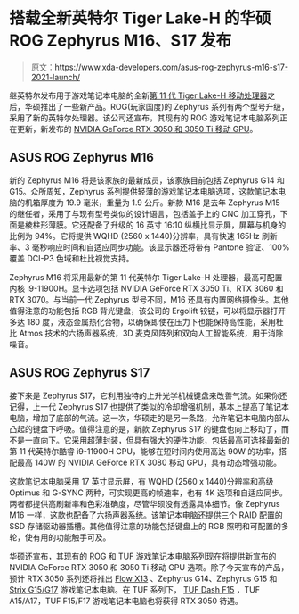 # 搭载全新英特尔 Tiger Lake-H 的华硕 ROG Zephyrus M16、S17 发布

> 原文：<https://www.xda-developers.com/asus-rog-zephyrus-m16-s17-2021-launch/>

继英特尔发布用于游戏笔记本电脑的全新[第 11 代 Tiger Lake-H 移动处理器](https://www.xda-developers.com/intel-announces-11th-gen-processors-gaming-laptops/)之后，华硕推出了一些新产品。ROG(玩家国度)的 Zephyrus 系列有两个型号升级，采用了新的英特尔处理器。该公司还宣布，其现有的 ROG 游戏笔记本电脑系列正在更新，新发布的 [NVIDIA GeForce RTX 3050 和 3050 Ti 移动 GPU](https://www.xda-developers.com/nvidia-announces-geforce-rtx-3050-and-3050-ti-gpus-for-laptops/)。

## ASUS ROG Zephyrus M16

新的 Zephyrus M16 将是该家族的最新成员，该家族目前包括 Zephyrus G14 和 G15。众所周知，Zephyrus 系列提供轻薄的游戏笔记本电脑选项，这款笔记本电脑的机箱厚度为 19.9 毫米，重量为 1.9 公斤。新款 M16 是去年 Zephyrus M15 的继任者，采用了与现有型号类似的设计语言，包括盖子上的 CNC 加工穿孔，下面是棱柱形薄膜。它还配备了升级的 16 英寸 16:10 纵横比显示屏，屏幕与机身的比例为 94%。它将提供 WQHD (2560 x 1440)分辨率，具有快速 165Hz 刷新率、3 毫秒响应时间和自适应同步功能。该显示器还将带有 Pantone 验证、100%覆盖 DCI-P3 色域和杜比视觉支持。

Zephyrus M16 将采用最新的第 11 代英特尔 Tiger Lake-H 处理器，最高可配置内核 i9-11900H。显卡选项包括 NVIDIA GeForce RTX 3050 Ti、RTX 3060 和 RTX 3070。与当前一代 Zephyrus 型号不同，M16 还具有内置网络摄像头。其他值得注意的功能包括 RGB 背光键盘，该公司的 Ergolift 铰链，可以将显示器打开多达 180 度，液态金属热化合物，以确保即使在压力下也能保持高性能，采用杜比 Atmos 技术的六扬声器系统，3D 麦克风阵列和双向人工智能系统，用于消除噪音。

## ASUS ROG Zephyrus S17

接下来是 Zephyrus S17，它利用独特的上升光学机械键盘来改善气流。如果你还记得，上一代 Zephyrus S17 也提供了类似的冷却增强机制，基本上提高了笔记本电脑，增加了底部的气流。这一次，华硕走的是另一条路，允许笔记本电脑内部从凸起的键盘下呼吸。值得注意的是，新款 Zephyrus S17 的键盘也向上移动了，而不是一直向下。它采用超薄封装，但具有强大的硬件功能，包括最高可选择最新的第 11 代英特尔酷睿 i9-11900H CPU，能够在短时间内使用高达 90W 的功率，搭配最高 140W 的 NVIDIA GeForce RTX 3080 移动 GPU，具有动态增强功能。

这款笔记本电脑采用 17 英寸显示屏，有 WQHD (2560 x 1440)分辨率和高级 Optimus 和 G-SYNC 两种，可实现更高的帧速率，也有 4K 选项和自适应同步。两者都提供高刷新率和色彩准确度，尽管华硕没有透露具体细节。像 Zephyrus M16 一样，这款也配备了六扬声器系统。该笔记本电脑还提供三个 RAID 配置的 SSD 存储驱动器插槽。其他值得注意的功能包括键盘上的 RGB 照明和可配置的多轮，使有用的功能触手可及。

华硕还宣布，其现有的 ROG 和 TUF 游戏笔记本电脑系列现在将提供新宣布的 NVIDIA GeForce RTX 3050 和 3050 Ti 移动 GPU 选项。除了今天宣布的产品，预计 RTX 3050 系列还将推出 [Flow X13](https://www.xda-developers.com/asus-rog-strix-zephyrus-gaming-laptops-13-flow-x13-launch-ces-2021/) 、Zephyrus G14、Zephyrus G15 和 [Strix G15/G17](https://www.xda-developers.com/asus-rog-strix-zephyrus-gaming-laptops-13-flow-x13-launch-ces-2021/) 游戏笔记本电脑。在 TUF 系列下， [TUF Dash F15](https://www.xda-developers.com/asus-tuf-dash-f15-review/) ，TUF A15/A17，TUF F15/F17 游戏笔记本电脑也将获得 RTX 3050 待遇。